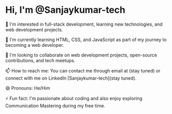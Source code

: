 # Hi, I'm @Sanjaykumar-tech

👀 I'm interested in full-stack development, learning new technologies, and web development projects.

🌱 I'm currently learning HTML, CSS, and JavaScript as part of my journey to becoming a web developer.

💞 I'm looking to collaborate on web development projects, open-source contributions, and tech meetups.

📫 How to reach me: You can contact me through email at (stay tuned) or connect with me on LinkedIn [Sanjaykumar-tech](stay tuned).

😄 Pronouns: He/Him

⚡ Fun fact: I'm passionate about coding and also enjoy exploring Communication Mastering during my free time.
